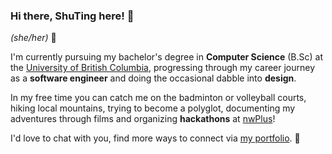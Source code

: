 ### Hi there, ShuTing here! 👋
_(she/her)_ 💫

I'm currently pursuing my bachelor's degree in __Computer Science__ (B.Sc) at the [University of British Columbia](https://www.ubc.ca/), progressing through my career journey as a __software engineer__ and doing the occasional dabble into __design__.

In my free time you can catch me on the badminton or volleyball courts, hiking local mountains, trying to become a polyglot, documenting my adventures through films and organizing __hackathons__ at [nwPlus](https://www.nwplus.io/)!

I'd love to chat with you, find more ways to connect via [my portfolio](https://shuting-hu.github.io/). 💬
<!--
**shuting-hu/shuting-hu** is a ✨ _special_ ✨ repository because its `README.md` (this file) appears on your GitHub profile.

Here are some ideas to get you started:

- 🔭 I’m currently working on ...
- 🌱 I’m currently learning ...
- 👯 I’m looking to collaborate on ...
- 🤔 I’m looking for help with ...
- 💬 Ask me about ...
- 📫 How to reach me: ...
- 😄 Pronouns: ...
- ⚡ Fun fact: ...
-->
